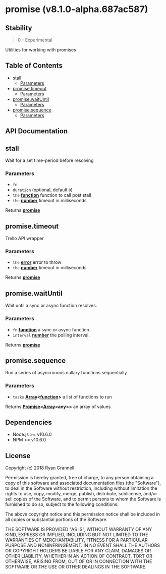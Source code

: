 
# promise (v8.1.0-alpha.687ac587)

## Stability

> 0 - Experimental

Utilities for working with promises



## Table of Contents

- [stall](#stall)
  * [Parameters](#parameters)
- [promise.timeout](#promisetimeout)
  * [Parameters](#parameters-1)
- [promise.waitUntil](#promisewaituntil)
  * [Parameters](#parameters-2)
- [promise.sequence](#promisesequence)
  * [Parameters](#parameters-3)

## API Documentation

<!-- Generated by documentation.js. Update this documentation by updating the source code. -->

## stall

Wait for a set time-period before resolving

### Parameters

-   `fn`  
-   `duration`   (optional, default `0`)
-   `the` **[function][1]** function to call post stall
-   `the` **[number][2]** timeout in milliseconds

Returns **[promise][3]** 

## promise.timeout

Trello API wrapper

### Parameters

-   `the` **[error][4]** error to throw
-   `the` **[number][2]** timeout in milliseconds

Returns **[promise][3]** 

## promise.waitUntil

Wait until a sync or async function resolves.

### Parameters

-   `fn` **[function][1]** a sync or async function.
-   `interval` **[number][2]** the polling interval.

Returns **[promise][3]** 

## promise.sequence

Run a series of asyncronous nullary functions sequentially

### Parameters

-   `tasks` **[Array][5]&lt;[function][1]>** a list of functions to run

Returns **[Promise][3]&lt;[Array][5]&lt;any>>** an array of values

[1]: https://developer.mozilla.org/docs/Web/JavaScript/Reference/Statements/function

[2]: https://developer.mozilla.org/docs/Web/JavaScript/Reference/Global_Objects/Number

[3]: https://developer.mozilla.org/docs/Web/JavaScript/Reference/Global_Objects/Promise

[4]: https://developer.mozilla.org/docs/Web/JavaScript/Reference/Global_Objects/Error

[5]: https://developer.mozilla.org/docs/Web/JavaScript/Reference/Global_Objects/Array


## Dependencies

- Node.js >= v10.6.0
- NPM >= v10.6.0

## License

Copyright (c) 2018 Ryan Grannell

Permission is hereby granted, free of charge, to any person obtaining a copy of this software and associated documentation files (the "Software"), to deal in the Software without restriction, including without limitation the rights to use, copy, modify, merge, publish, distribute, sublicense, and/or sell copies of the Software, and to permit persons to whom the Software is furnished to do so, subject to the following conditions:

The above copyright notice and this permission notice shall be included in all copies or substantial portions of the Software.

THE SOFTWARE IS PROVIDED "AS IS", WITHOUT WARRANTY OF ANY KIND, EXPRESS OR IMPLIED, INCLUDING BUT NOT LIMITED TO THE WARRANTIES OF MERCHANTABILITY, FITNESS FOR A PARTICULAR PURPOSE AND NONINFRINGEMENT. IN NO EVENT SHALL THE AUTHORS OR COPYRIGHT HOLDERS BE LIABLE FOR ANY CLAIM, DAMAGES OR OTHER LIABILITY, WHETHER IN AN ACTION OF CONTRACT, TORT OR OTHERWISE, ARISING FROM, OUT OF OR IN CONNECTION WITH THE SOFTWARE OR THE USE OR OTHER DEALINGS IN THE SOFTWARE.
